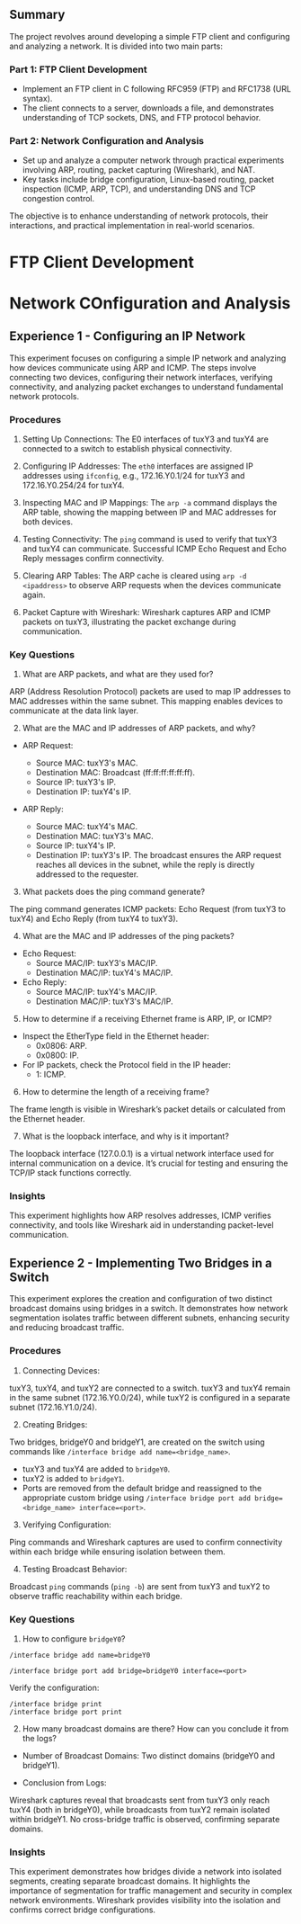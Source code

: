 ## Summary

The project revolves around developing a simple FTP client and configuring and analyzing a network. It is divided into two main parts:

### Part 1: FTP Client Development

- Implement an FTP client in C following RFC959 (FTP) and RFC1738 (URL syntax).
- The client connects to a server, downloads a file, and demonstrates understanding of TCP sockets, DNS, and FTP protocol behavior.

### Part 2: Network Configuration and Analysis

- Set up and analyze a computer network through practical experiments involving ARP, routing, packet capturing (Wireshark), and NAT.
- Key tasks include bridge configuration, Linux-based routing, packet inspection (ICMP, ARP, TCP), and understanding DNS and TCP congestion control.

The objective is to enhance understanding of network protocols, their interactions, and practical implementation in real-world scenarios.

# FTP Client Development

# Network COnfiguration and Analysis

## Experience 1 - Configuring an IP Network

This experiment focuses on configuring a simple IP network and analyzing how devices communicate using ARP and ICMP. The steps involve connecting two devices, configuring their network interfaces, verifying connectivity, and analyzing packet exchanges to understand fundamental network protocols.

### Procedures

1. Setting Up Connections:
The E0 interfaces of tuxY3 and tuxY4 are connected to a switch to establish physical connectivity.

2. Configuring IP Addresses:
The `eth0` interfaces are assigned IP addresses using `ifconfig`, e.g., 172.16.Y0.1/24 for tuxY3 and 172.16.Y0.254/24 for tuxY4.

3. Inspecting MAC and IP Mappings:
The `arp -a` command displays the ARP table, showing the mapping between IP and MAC addresses for both devices.

4. Testing Connectivity:
The `ping` command is used to verify that tuxY3 and tuxY4 can communicate. Successful ICMP Echo Request and Echo Reply messages confirm connectivity.

5. Clearing ARP Tables:
The ARP cache is cleared using `arp -d <ipaddress>` to observe ARP requests when the devices communicate again.

6. Packet Capture with Wireshark:
Wireshark captures ARP and ICMP packets on tuxY3, illustrating the packet exchange during communication.

### Key Questions

1. What are ARP packets, and what are they used for?

ARP (Address Resolution Protocol) packets are used to map IP addresses to MAC addresses within the same subnet. This mapping enables devices to communicate at the data link layer.

2. What are the MAC and IP addresses of ARP packets, and why?

- ARP Request:
    - Source MAC: tuxY3's MAC.
    - Destination MAC: Broadcast (ff:ff:ff:ff:ff:ff).
    - Source IP: tuxY3's IP.
    - Destination IP: tuxY4's IP.

- ARP Reply: 
    - Source MAC: tuxY4's MAC.
    - Destination MAC: tuxY3's MAC.
    - Source IP: tuxY4's IP.
    - Destination IP: tuxY3's IP.
    The broadcast ensures the ARP request reaches all devices  in the subnet, while the reply is directly addressed to the requester.

3. What packets does the ping command generate?

The ping command generates ICMP packets: Echo Request (from tuxY3 to tuxY4) and Echo Reply (from tuxY4 to tuxY3).

4. What are the MAC and IP addresses of the ping packets?

- Echo Request:
    - Source MAC/IP: tuxY3's MAC/IP.
    - Destination MAC/IP: tuxY4's MAC/IP.
- Echo Reply:
    - Source MAC/IP: tuxY4's MAC/IP.
    - Destination MAC/IP: tuxY3's MAC/IP.

5. How to determine if a receiving Ethernet frame is ARP, IP, or ICMP?

- Inspect the EtherType field in the Ethernet header:
    - 0x0806: ARP.
    - 0x0800: IP.
- For IP packets, check the Protocol field in the IP header:
    - 1: ICMP.

6. How to determine the length of a receiving frame?

The frame length is visible in Wireshark’s packet details or calculated from the Ethernet header.

7. What is the loopback interface, and why is it important?

The loopback interface (127.0.0.1) is a virtual network interface used for internal communication on a device. It’s crucial for testing and ensuring the TCP/IP stack functions correctly.

### Insights

This experiment highlights how ARP resolves addresses, ICMP verifies connectivity, and tools like Wireshark aid in understanding packet-level communication.

## Experience 2 - Implementing Two Bridges in a Switch

This experiment explores the creation and configuration of two distinct broadcast domains using bridges in a switch. It demonstrates how network segmentation isolates traffic between different subnets, enhancing security and reducing broadcast traffic.

### Procedures 

1. Connecting Devices:

tuxY3, tuxY4, and tuxY2 are connected to a switch. tuxY3 and tuxY4 remain in the same subnet (172.16.Y0.0/24), while tuxY2 is configured in a separate subnet (172.16.Y1.0/24).

2. Creating Bridges:

Two bridges, bridgeY0 and bridgeY1, are created on the switch using commands like `/interface bridge add name=<bridge_name>`.

- tuxY3 and tuxY4 are added to `bridgeY0`.
- tuxY2 is added to `bridgeY1`.
- Ports are removed from the default bridge and reassigned to the appropriate custom bridge using `/interface bridge port add bridge=<bridge_name> interface=<port>`.

3. Verifying Configuration:

Ping commands and Wireshark captures are used to confirm connectivity within each bridge while ensuring isolation between them.

4. Testing Broadcast Behavior:

Broadcast `ping` commands (`ping -b`) are sent from tuxY3 and tuxY2 to observe traffic reachability within each bridge.

### Key Questions

1. How to configure `bridgeY0`?

```
/interface bridge add name=bridgeY0
```

```
/interface bridge port add bridge=bridgeY0 interface=<port>
```

Verify the configuration:

```
/interface bridge print
/interface bridge port print
```

2. How many broadcast domains are there? How can you conclude it from the logs?

- Number of Broadcast Domains: Two distinct domains (bridgeY0 and bridgeY1).

- Conclusion from Logs:

Wireshark captures reveal that broadcasts sent from tuxY3 only reach tuxY4 (both in bridgeY0), while broadcasts from tuxY2 remain isolated within bridgeY1. No cross-bridge traffic is observed, confirming separate domains.

### Insights

This experiment demonstrates how bridges divide a network into isolated segments, creating separate broadcast domains. It highlights the importance of segmentation for traffic management and security in complex network environments. Wireshark provides visibility into the isolation and confirms correct bridge configurations.






